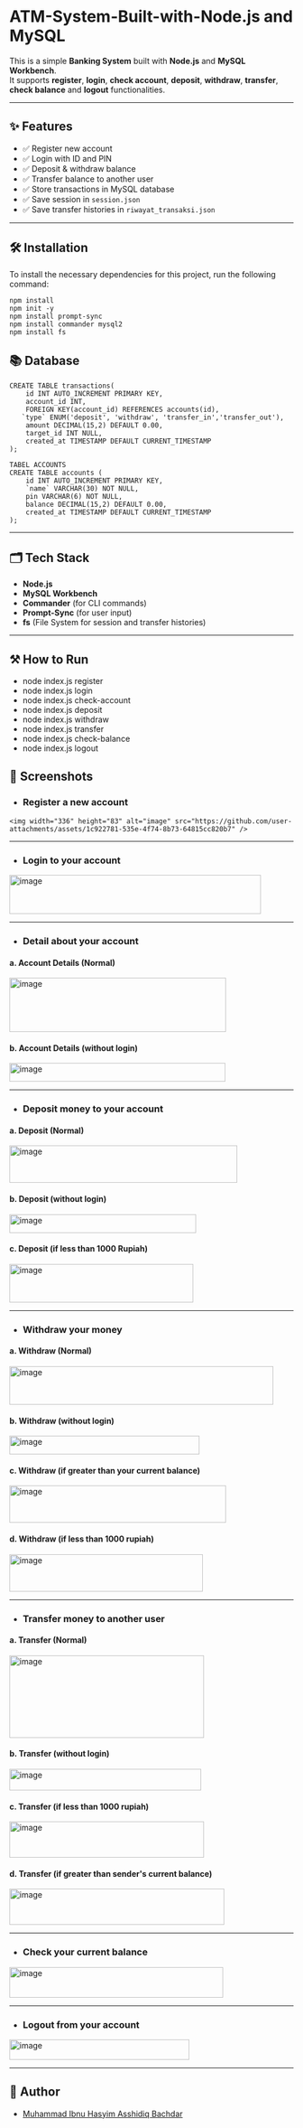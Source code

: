 # ATM-System-Built-with-Node.js and MySQL

This is a simple **Banking System** built with **Node.js** and **MySQL Workbench**.  
It supports **register**, **login**, **check account**, **deposit**, **withdraw**, **transfer**, **check balance** and **logout** functionalities.

---

## ✨ Features

- ✅ Register new account
- ✅ Login with ID and PIN
- ✅ Deposit & withdraw balance
- ✅ Transfer balance to another user
- ✅ Store transactions in MySQL database
- ✅ Save session in `session.json`
- ✅ Save transfer histories in `riwayat_transaksi.json`

---

## 🛠️ Installation

To install the necessary dependencies for this project, run the following command:
```
npm install
npm init -y
npm install prompt-sync
npm install commander mysql2
npm install fs
```

## 📚 Database

```
CREATE TABLE transactions(
    id INT AUTO_INCREMENT PRIMARY KEY,
    account_id INT,
    FOREIGN KEY(account_id) REFERENCES accounts(id),
   `type` ENUM('deposit', 'withdraw', 'transfer_in','transfer_out'),
    amount DECIMAL(15,2) DEFAULT 0.00,
    target_id INT NULL,
    created_at TIMESTAMP DEFAULT CURRENT_TIMESTAMP
);

TABEL ACCOUNTS
CREATE TABLE accounts (
    id INT AUTO_INCREMENT PRIMARY KEY,
    `name` VARCHAR(30) NOT NULL,
    pin VARCHAR(6) NOT NULL,
    balance DECIMAL(15,2) DEFAULT 0.00,
    created_at TIMESTAMP DEFAULT CURRENT_TIMESTAMP
);
```

---

## 🗂️ Tech Stack

- **Node.js**  
- **MySQL Workbench**
- **Commander** (for CLI commands)
- **Prompt-Sync** (for user input)
- **fs** (File System for session and transfer histories)

---

## ⚒ How to Run

- node index.js register
- node index.js login
- node index.js check-account
- node index.js deposit
- node index.js withdraw
- node index.js transfer
- node index.js check-balance
- node index.js logout

## 📸 Screenshots

- ### Register a new account
```
<img width="336" height="83" alt="image" src="https://github.com/user-attachments/assets/1c922781-535e-4f74-8b73-64815cc820b7" />
```
---

- ### Login to your account
<img width="446" height="69" alt="image" src="https://github.com/user-attachments/assets/75363df0-4d9c-48ce-bb8a-9c93a932e7a9" />

---

- ### Detail about your account

#### a. Account Details (Normal)

<img width="384" height="96" alt="image" src="https://github.com/user-attachments/assets/43e3fedc-1829-4110-a05c-9abf91a41bbd" />

#### b. Account Details (without **login**)

<img width="383" height="33" alt="image" src="https://github.com/user-attachments/assets/093ddf73-e9f8-446a-9844-d181f9d4ae07" />

---

- ### Deposit money to your account

#### a. Deposit (Normal)

<img width="404" height="66" alt="image" src="https://github.com/user-attachments/assets/c9460410-698d-450d-b022-b31846c85624" />

#### b. Deposit (without **login**)

<img width="331" height="33" alt="image" src="https://github.com/user-attachments/assets/420d1325-ca52-4d4d-b9bf-2e6875ca27fe" />

#### c. Deposit (if less than 1000 Rupiah)

<img width="326" height="68" alt="image" src="https://github.com/user-attachments/assets/503af2b0-6a2c-4c3c-b747-3d2487857d61" />

---

- ### Withdraw your money

#### a. Withdraw (Normal)

<img width="468" height="68" alt="image" src="https://github.com/user-attachments/assets/2ed69a9a-f41d-4065-bcf4-79696b402af3" />

#### b. Withdraw (without **login**)

<img width="337" height="33" alt="image" src="https://github.com/user-attachments/assets/d87d82b1-5866-45a2-95bc-93dea3d2b9e8" />

#### c. Withdraw (if greater than your current balance)

<img width="384" height="66" alt="image" src="https://github.com/user-attachments/assets/8868af65-98c7-48b5-ac7e-80662809ce59" />

#### d. Withdraw (if less than 1000 rupiah)

<img width="343" height="66" alt="image" src="https://github.com/user-attachments/assets/412c9aec-656a-4fc2-a372-bf103ed35848" />

---

- ### Transfer money to another user

#### a. Transfer (Normal)

<img width="345" height="146" alt="image" src="https://github.com/user-attachments/assets/f0ea0f95-c580-497a-8e17-2fb2fa771d76" />

#### b. Transfer (without **login**)

<img width="340" height="38" alt="image" src="https://github.com/user-attachments/assets/6dfa47ce-fc0f-4c65-b279-c6d9c85a7863" />

#### c. Transfer (if less than 1000 rupiah)

<img width="345" height="64" alt="image" src="https://github.com/user-attachments/assets/85c45078-e7dc-401f-8262-9b87460ba326" />

#### d. Transfer (if greater than sender's current balance)

<img width="381" height="64" alt="image" src="https://github.com/user-attachments/assets/320fa88e-8596-4dc5-823b-e7f2e5578cb5" />

---

- ### Check your current balance

<img width="379" height="54" alt="image" src="https://github.com/user-attachments/assets/5062995e-582d-4262-b8d6-0f51f0129732" />

---

- ### Logout from your account

<img width="319" height="36" alt="image" src="https://github.com/user-attachments/assets/760d1e2b-04f1-42e6-be2a-912997b8bdf5" />

---

## 👤 Author

- [Muhammad Ibnu Hasyim Asshidiq Bachdar](https://www.linkedin.com/in/muhammad-ibnu-hasyim-asshidiq-bachdar-386318312)
